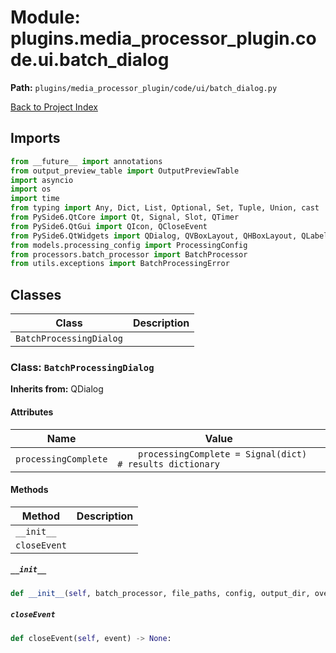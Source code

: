 # Module: plugins.media_processor_plugin.code.ui.batch_dialog

**Path:** `plugins/media_processor_plugin/code/ui/batch_dialog.py`

[Back to Project Index](../../../../../index.md)

## Imports
```python
from __future__ import annotations
from output_preview_table import OutputPreviewTable
import asyncio
import os
import time
from typing import Any, Dict, List, Optional, Set, Tuple, Union, cast
from PySide6.QtCore import Qt, Signal, Slot, QTimer
from PySide6.QtGui import QIcon, QCloseEvent
from PySide6.QtWidgets import QDialog, QVBoxLayout, QHBoxLayout, QLabel, QPushButton, QProgressBar, QListWidget, QListWidgetItem, QDialogButtonBox, QFrame, QScrollArea, QWidget, QCheckBox, QGroupBox
from models.processing_config import ProcessingConfig
from processors.batch_processor import BatchProcessor
from utils.exceptions import BatchProcessingError
```

## Classes

| Class | Description |
| --- | --- |
| `BatchProcessingDialog` |  |

### Class: `BatchProcessingDialog`
**Inherits from:** QDialog

#### Attributes

| Name | Value |
| --- | --- |
| `processingComplete` | `    processingComplete = Signal(dict)  # results dictionary` |

#### Methods

| Method | Description |
| --- | --- |
| `__init__` |  |
| `closeEvent` |  |

##### `__init__`
```python
def __init__(self, batch_processor, file_paths, config, output_dir, overwrite, logger, parent) -> None:
```

##### `closeEvent`
```python
def closeEvent(self, event) -> None:
```
